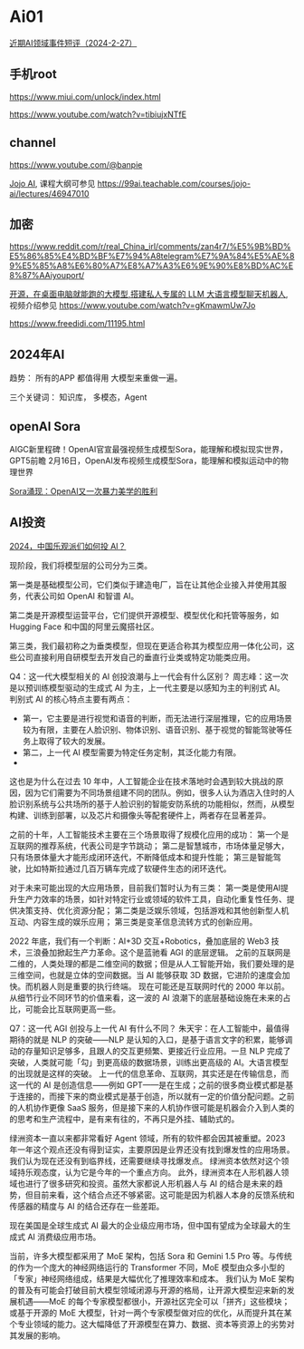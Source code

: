 # Ai01

[近期AI领域事件短评（2024-2-27）](https://mp.weixin.qq.com/s/P33pj7ub2tVfwKHTufDZmw)


## 手机root   

https://www.miui.com/unlock/index.html

https://www.youtube.com/watch?v=tibiujxNTfE

## channel 

https://www.youtube.com/@banpie

[Jojo AI](https://www.youtube.com/@jojojoy), 课程大纲可参见 https://99ai.teachable.com/courses/jojo-ai/lectures/46947010

## 加密

https://www.reddit.com/r/real_China_irl/comments/zan4r7/%E5%9B%BD%E5%86%85%E4%BD%BF%E7%94%A8telegram%E7%9A%84%E5%AE%89%E5%85%A8%E6%80%A7%E8%A7%A3%E6%9E%90%E8%BD%AC%E8%87%AAiyouport/


[开源，在桌面电脑就能跑的大模型,搭建私人专属的 LLM 大语言模型聊天机器人](https://github.com/nomic-ai/gpt4all), 视频介绍参见 https://www.youtube.com/watch?v=gKmawmUw7Jo

https://www.freedidi.com/11195.html


## 2024年AI 

趋势： 所有的APP 都值得用 大模型来重做一遍。 

三个关键词： 知识库， 多模态，Agent


## openAI Sora

AIGC新里程碑！OpenAI官宣最强视频生成模型Sora，能理解和模拟现实世界，GPT5前瞻
2月16日，OpenAI发布视频生成模型Sora，能理解和模拟运动中的物理世界


[Sora涌现：OpenAI又一次暴力美学的胜利](https://mifengcha.com/news/65d08dd7e1a1b54b006ef0c9)


## AI投资 

[2024，中国乐观派们如何投 AI？](https://www.aixinzhijie.com/article/6845064)

现阶段，我们将模型层的公司分为三类。

第一类是基础模型公司，它们类似于建造电厂，旨在让其他企业接入并使用其服务，代表公司如 OpenAI 和智谱 AI。

第二类是开源模型运营平台，它们提供开源模型、模型优化和托管等服务，如 Hugging Face 和中国的阿里云魔搭社区。

第三类，我们最初称之为垂类模型，但现在更适合称其为模型应用一体化公司，这些公司直接利用自研模型去开发自己的垂直行业类或特定功能类应用。


Q4：这一代大模型相关的 AI 创投浪潮与上一代会有什么区别？
周志峰：这一次是以预训练模型驱动的生成式 AI 为主，上一代主要是以感知为主的判别式 AI。
判别式 AI 的核心特点主要有两点：

- 第一，它主要是进行视觉和语音的判断，而无法进行深层推理，它的应用场景较为有限，主要在人脸识别、物体识别、语音识别、基于视觉的智能驾驶等任务上取得了较大的发展。
- 第二，上一代 AI 模型需要为特定任务定制，其泛化能力有限。
- 
这也是为什么在过去 10 年中，人工智能企业在技术落地时会遇到较大挑战的原因，因为它们需要为不同场景组建不同的团队。例如，很多人认为酒店入住时的人脸识别系统与公共场所的基于人脸识别的智能安防系统的功能相似，然而，从模型构建、训练到部署，以及芯片和摄像头等配套硬件上，两者存在显著差异。

之前的十年，人工智能技术主要在三个场景取得了规模化应用的成功：
第一个是互联网的推荐系统，代表公司是字节跳动；
第二是智慧城市，市场体量足够大，只有场景体量大才能形成闭环迭代，不断降低成本和提升性能；
第三是智能驾驶，比如特斯拉通过几百万辆车完成了软硬件生态的闭环迭代。

对于未来可能出现的大应用场景，目前我们暂时认为有三类：
第一类是使用AI提升生产力效率的场景，如针对特定行业或领域的软件工具，自动化重复性任务、提供决策支持、优化资源分配；
第二类是泛娱乐领域，包括游戏和其他创新型人机互动、内容生成的娱乐应用；
第三类是变革信息流转方式的创新应用。


2022 年底，我们有一个判断：AI+3D 交互+Robotics，叠加底层的 Web3 技术，三浪叠加掀起生产力革命。这个是蓝驰看 AGI 的底层逻辑。
之前的互联网是二维的，人类处理的都是二维空间的数据；但是从人工智能开始，我们要处理的是三维空间，也就是立体的空间数据。当 AI 能够获取 3D 数据，它进阶的速度会加快。而机器人则是重要的执行终端。
现在可能还是互联网时代的 2000 年以前。从细节行业不同环节的价值来看，这一波的 AI 浪潮下的底层基础设施在未来的占比，可能会比互联网更高一些。


Q7：这一代 AGI 创投与上一代 AI 有什么不同？
朱天宇：在人工智能中，最值得期待的就是 NLP 的突破——NLP 是认知的入口，是基于语言文字的积累，能够调动的存量知识足够多，且跟人的交互更频繁、更接近行业应用。一旦 NLP 完成了突破，人类就可能「勾」到更高级的数据场景，训练出更高级的 AI。大语言模型的出现就是这样的突破。
上一代的信息革命、互联网，其实还是在传输信息，而这一代的 AI 是创造信息——例如 GPT——是在生成；之前的很多商业模式都是基于连接的，而接下来的商业模式是基于创造，所以就有一定的价值分配问题。之前的人机协作更像 SaaS 服务，但是接下来的人机协作很可能是机器会介入到人类的的思考和生产流程中，是有来有往的，不再只是外挂、辅助式的。


绿洲资本一直以来都非常看好 Agent 领域，所有的软件都会因其被重塑。2023 年一年这个观点还没有得到证实，主要原因是业界还没有找到爆发性的应用场景。
我们认为现在还没有到临界线，还需要继续寻找爆发点。
绿洲资本依然对这个领域持乐观态度，认为它是今年的一个重点方向。
此外，绿洲资本在人形机器人领域也进行了很多研究和投资。虽然大家都说人形机器人与 AI 的结合是未来的趋势，但目前来看，这个结合点还不够紧密。这可能是因为机器人本身的反馈系统和传感器的精度与 AI 的结合还存在一些差距。

现在美国是全球生成式 AI 最大的企业级应用市场，但中国有望成为全球最大的生成式 AI 消费级应用市场。

当前，许多大模型都采用了 MoE 架构，包括 Sora 和 Gemini 1.5 Pro 等。与传统的作为一个庞大的神经网络运行的 Transformer 不同，MoE 模型由众多小型的「专家」神经网络组成，结果是大幅优化了推理效率和成本。
我们认为 MoE 架构的普及有可能会打破目前大模型领域闭源与开源的格局，让开源大模型迎来新的发展机遇——MoE 的每个专家模型都很小，开源社区完全可以「拼齐」这些模块；或基于开源的 MoE 大模型，针对一两个专家模型做对应的优化，从而提升其在某个专业领域的能力。这大幅降低了开源模型在算力、数据、资本等资源上的劣势对其发展的影响。
